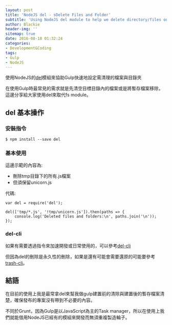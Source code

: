```yaml
---
layout: post
title: 'NodeJS del - sDelete Files and Folder'
subtitle: 'Using NodeJS del module to help we delete directory/files on Gulp'
author: Blackie
header-img: ''
sitemap: true
date: 2016-08-18 01:32:24
categories: 
- Development&Coding
tags:
- Gulp
- NodeJS 
---
```


使用NodeJS的[del](https://www.npmjs.com/package/del)模組來協助Gulp快速地設定需清理的檔案與目錄夾

<!-- More -->

在使用Gulp時最常見的需求就是先清空目標目錄內的檔案或是將暫存檔案移除，這邊分享給大家使用del來取代fs module。

## del 基本操作 ##

### 安裝指令 ###

	$ npm install --save del

### 基本使用 ###

這邊示範的內容為:

- 刪除tmp目錄下的所有.js檔案
- 但須保留unicorn.js

代碼:

	var del = require('del');
	 
	del(['tmp/*.js', '!tmp/unicorn.js']).then(paths => {
	    console.log('Deleted files and folders:\n', paths.join('\n'));
	});


### del-cli ###

如果有需要透過指令來加速開發或日常使用的，可以參考[del-cli](https://github.com/sindresorhus/del-cli)

但因為del的刪除是永久性的刪除，如果是還有可能會需要還原的可能要參考[trash-cli](https://github.com/sindresorhus/trash-cli)。

## 結語 ##

在目前的使用上我是最常拿del來幫我做gulp建置前的清除與建置後的暫存檔案清楚，確保發布的專案沒有帶到不必要的內容。

不同於Grunt，因為Gulp是以JavaScript為主的Task manager，所以在使用上我們就能借用NodeJS已經有的模組來開發而無須重複製造輪子。